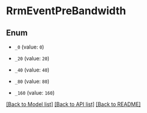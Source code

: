 # RrmEventPreBandwidth

## Enum


* `_0` (value: `0`)

* `_20` (value: `20`)

* `_40` (value: `40`)

* `_80` (value: `80`)

* `_160` (value: `160`)


[[Back to Model list]](../README.md#documentation-for-models) [[Back to API list]](../README.md#documentation-for-api-endpoints) [[Back to README]](../README.md)


